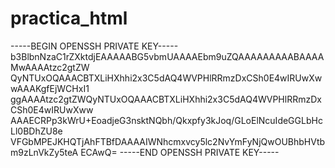 # practica_html

-----BEGIN OPENSSH PRIVATE KEY-----
b3BlbnNzaC1rZXktdjEAAAAABG5vbmUAAAAEbm9uZQAAAAAAAAABAAAAMwAAAAtzc2gtZW
QyNTUxOQAAACBTXLiHXhhi2x3C5dAQ4WVPHlRRmzDxCSh0E4wIRUwXwwAAAKgfEjWCHxI1
ggAAAAtzc2gtZWQyNTUxOQAAACBTXLiHXhhi2x3C5dAQ4WVPHlRRmzDxCSh0E4wIRUwXww
AAAECRPp3kWrU+EoadjeG3nsktNQbh/Qkxpfy3kJoq/GLoElNcuIdeGGLbHcLl0BDhZU8e
VFGbMPEJKHQTjAhFTBfDAAAAIWNhcmxvcy5lc2NvYmFyNjQwOUBhbHVtbm9zLnVkZy5teA
ECAwQ=
-----END OPENSSH PRIVATE KEY-----

